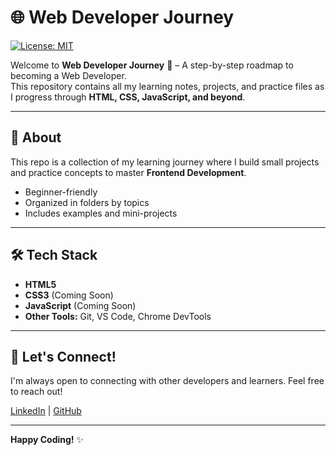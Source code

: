 # 🌐 Web Developer Journey  

[![License: MIT](https://img.shields.io/badge/License-MIT-yellow.svg)](https://opensource.org/licenses/MIT)

Welcome to **Web Developer Journey** 🚀 – A step-by-step roadmap to becoming a Web Developer.  
This repository contains all my learning notes, projects, and practice files as I progress through **HTML, CSS, JavaScript, and beyond**.  

---

## 📖 About  
This repo is a collection of my learning journey where I build small projects and practice concepts to master **Frontend Development**.  
- Beginner-friendly  
- Organized in folders by topics  
- Includes examples and mini-projects  

---

## 🛠️ Tech Stack  
- **HTML5**  
- **CSS3** (Coming Soon)  
- **JavaScript** (Coming Soon)  
- **Other Tools:** Git, VS Code, Chrome DevTools  

---

## 🤝 Let's Connect!

I'm always open to connecting with other developers and learners. Feel free to reach out!

[LinkedIn](https://www.linkedin.com/in/nsr2k25/) | [GitHub](https://github.com/nsr2k06/)

---

**Happy Coding!** ✨

